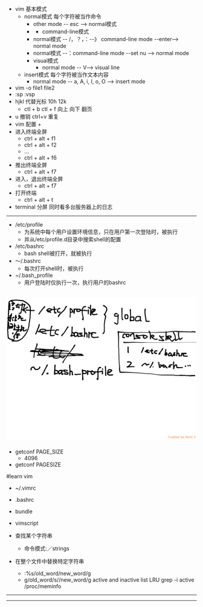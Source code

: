 + vim 基本模式
	+ normal模式 每个字符被当作命令
		+ other mode -- esc --> normal模式
		+ + command-line模式
		+ normal模式 -- /，？，：--》 command-line mode --enter--> normal mode
		+ normal模式 --：command-line mode --set nu --> normal mode
		+ visual模式
			+ normal mode -- V--> visual line
	+ insert模式 每个字符被当作文本内容
		+ normal mode -- a, A, i, I, o, O --> insert mode
+ vim -o file1 file2
+ :sp    :vsp
+ hjkl 代替光标 10h 12k
	+ ctl + b  ctl + f 向上 向下 翻页
+ u 撤销 ctrl+v 重复
+ vim 配置
	+ 
+ 进入终端全屏
	+ ctrl + alt + f1
	+ ctrl + alt + f2
	+  ...
	+ ctrl + alt + f6
+ 推出终端全屏
	+ ctrl + alt + f7
+ 进入，退出终端全屏
	+ ctrl + alt + f7
+ 打开终端
	+ ctrl + alt + t
+ terminal  分屏	同时看多台服务器上的日志

-----
+ /etc/profile
	+ 为系统中每个用户设置环境信息，只在用户第一次登陆时，被执行
	+ 并从/etc/profile.d目录中搜索shell的配置
+ /etc/bashrc
	+ bash shell被打开，就被执行
+ ～/.bashrc
	+ 每次打开shell时，被执行
+ ~/.bash_profile
	+ 用户登陆时仅执行一次，执行用户的bashrc

![image](linux-bash.png)
-----

+ getconf PAGE_SIZE
	+ 4096
+ getconf PAGESIZE

#learn vim

+ ~/.vimrc
+ .bashrc
+ bundle
+ vimscript


+ 查找某个字符串
  + 命令模式:／strings
+ 在整个文件中替换特定字符串
  + :%s/old_word/new_word/g
  + g/old_word/s//new_word/g
active and inactive list LRU
grep -i active /proc/meminfo

---


---